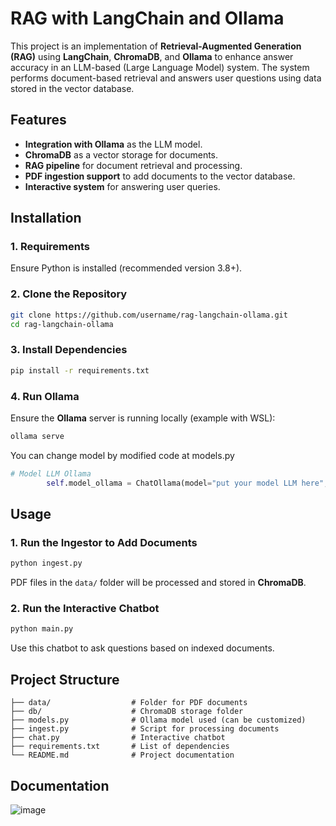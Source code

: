 # RAG with LangChain and Ollama

This project is an implementation of **Retrieval-Augmented Generation (RAG)** using **LangChain**, **ChromaDB**, and **Ollama** to enhance answer accuracy in an LLM-based (Large Language Model) system. The system performs document-based retrieval and answers user questions using data stored in the vector database.

## Features
- **Integration with Ollama** as the LLM model.
- **ChromaDB** as a vector storage for documents.
- **RAG pipeline** for document retrieval and processing.
- **PDF ingestion support** to add documents to the vector database.
- **Interactive system** for answering user queries.

## Installation
### 1. Requirements
Ensure Python is installed (recommended version 3.8+).

### 2. Clone the Repository
```bash
git clone https://github.com/username/rag-langchain-ollama.git
cd rag-langchain-ollama
```

### 3. Install Dependencies
```bash
pip install -r requirements.txt
```

### 4. Run Ollama
Ensure the **Ollama** server is running locally (example with WSL):
```bash
ollama serve
```
You can change model by modified code at models.py
```python
# Model LLM Ollama
        self.model_ollama = ChatOllama(model="put your model LLM here", temperature=0, base_url=ollama_host)
```

## Usage
### 1. Run the Ingestor to Add Documents
```bash
python ingest.py
```
PDF files in the `data/` folder will be processed and stored in **ChromaDB**.

### 2. Run the Interactive Chatbot
```bash
python main.py
```
Use this chatbot to ask questions based on indexed documents.

## Project Structure
```
├── data/                  # Folder for PDF documents
├── db/                    # ChromaDB storage folder
├── models.py              # Ollama model used (can be customized)
├── ingest.py              # Script for processing documents
├── chat.py                # Interactive chatbot
├── requirements.txt       # List of dependencies
└── README.md              # Project documentation
```

## Documentation
![image](https://github.com/user-attachments/assets/3f21b3fe-cbb0-4ebc-873e-4ee30ed2290f)

